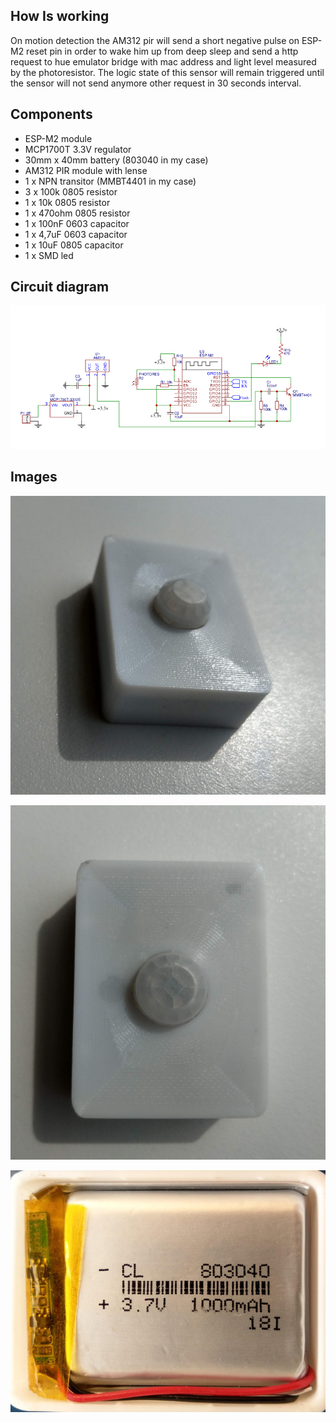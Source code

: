 ## How Is working

On motion detection the AM312 pir will send a short negative pulse on ESP-M2 reset pin in order to wake him up from deep sleep and send a http request to hue emulator bridge with mac address and light level measured by the photoresistor. The logic state of this sensor will remain triggered until the sensor will not send anymore other request in 30 seconds interval.

## Components

 - ESP-M2 module
 - MCP1700T 3.3V regulator
 - 30mm x 40mm battery (803040 in my case)
 - AM312 PIR module with lense
 - 1 x NPN transitor (MMBT4401 in my case)
 - 3 x 100k 0805 resistor
 - 1 x 10k 0805 resistor
 - 1 x 470ohm 0805 resistor
 - 1 x 100nF 0603 capacitor
 - 1 x 4,7uF 0603 capacitor
 - 1 x 10uF 0805 capacitor
 - 1 x SMD led

## Circuit diagram

![Circuit Diagram](https://github.com/diyhue/Devices/raw/master/HueMotionSensor/images/Schematic.png)

## Images

![Case](https://github.com/diyhue/Devices/raw/master/HueMotionSensor/images/case.jpg)

![Case-front](https://github.com/diyhue/Devices/raw/master/HueMotionSensor/images/case-front.jpg)

![Battery](https://github.com/diyhue/Devices/raw/master/HueMotionSensor/images/battery.jpg)


